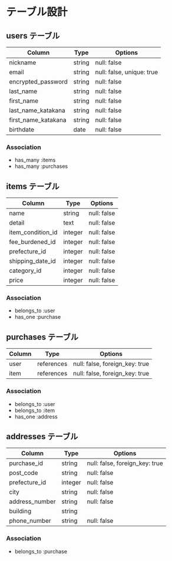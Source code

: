# テーブル設計

## users テーブル

| Column              | Type   | Options                   |
| ------------------- | ------ | ------------------------- |
| nickname            | string | null: false               |
| email               | string | null: false, unique: true |
| encrypted_password  | string | null: false               |
| last_name           | string | null: false               |
| first_name          | string | null: false               |
| last_name_katakana  | string | null: false               |
| first_name_katakana | string | null: false               |
| birthdate           | date   | null: false               |

### Association

- has_many :items
- has_many :purchases


## items テーブル

| Column            | Type    | Options     |
| ----------------- | ------- | ----------- |
| name              | string  | null: false |
| detail            | text    | null: false |
| item_condition_id | integer | null: false |
| fee_burdened_id   | integer | null: false |
| prefecture_id     | integer | null: false |
| shipping_date_id  | integer | null: false |
| category_id       | integer | null: false |
| price             | integer | null: false |

### Association

- belongs_to :user
- has_one :purchase


## purchases テーブル

| Column | Type       | Options                        |
| ------ | ---------- | ------------------------------ |
| user   | references | null: false, foreign_key: true |
| item   | references | null: false, foreign_key: true |

### Association

- belongs_to :user
- belongs_to :item
- has_one :address


## addresses テーブル

| Column         | Type    | Options                        |
| -------------- | ------- | ------------------------------ |
| purchase_id    | string  | null: false, foreign_key: true |
| post_code      | string  | null: false                    |
| prefecture_id  | integer | null: false                    |
| city           | string  | null: false                    |
| address_number | string  | null: false                    |
| building       | string  |                                |
| phone_number   | string  | null: false                    |

### Association

- belongs_to :purchase